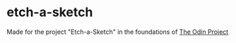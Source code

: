 # etch-a-sketch

Made for the project "Etch-a-Sketch" in the foundations of [The Odin Project](www.theodinproject.com)
